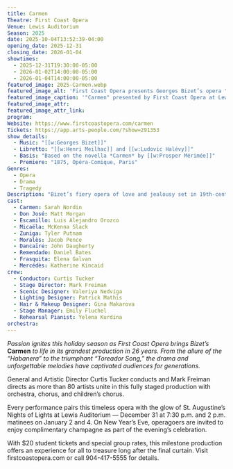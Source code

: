 ```yaml
---
title: Carmen
Theatre: First Coast Opera
Venue: Lewis Auditorium
Season: 2025
date: 2025-10-04T13:52:39-04:00
opening_date: 2025-12-31
closing_date: 2026-01-04
showtimes:
  - 2025-12-31T19:30:00-05:00
  - 2026-01-02T14:00:00-05:00
  - 2026-01-04T14:00:00-05:00
featured_image: 2025-Carmen.webp
featured_image_alt: 'First Coast Opera presents Georges Bizet’s opera "Carmen" at Lewis Auditorium in St. Augustine'
featured_image_caption: '"Carmen" presented by First Coast Opera at Lewis Auditorium in St. Augustine'
featured_image_attr: 
featured_image_attr_link: 
program:
Website: https://www.firstcoastopera.com/carmen
Tickets: https://app.arts-people.com/?show=291353
show_details: 
  - Music: "[[w:Georges Bizet]]"
  - Libretto: "[[w:Henri Meilhac]] and [[w:Ludovic Halévy]]"
  - Basis: "Based on the novella *Carmen* by [[w:Prosper Mérimée]]"
  - Premiere: "1875, Opéra-Comique, Paris"
Genres:
  - Opera
  - Drama
  - Tragedy
Description: "Bizet’s fiery opera of love and jealousy set in 19th-century Seville, where the free-spirited Carmen leads Don José down a path of passion and destruction."
cast:
  - Carmen: Sarah Nordin
  - Don José: Matt Morgan
  - Escamillo: Luis Alejandro Orozco
  - Micaëla: McKenna Slack
  - Zuniga: Tyler Putnam
  - Moralès: Jacob Pence
  - Dancaïre: John Daugherty
  - Remendado: Daniel Bates
  - Frasquita: Elena Galvan
  - Mercédès: Katherine Kincaid
crew:
  - Conductor: Curtis Tucker
  - Stage Director: Mark Freiman
  - Scenic Designer: Valeriya Nedviga
  - Lighting Designer: Patrick Mathis
  - Hair & Makeup Designer: Gina Makarova
  - Stage Manager: Emily Fluchel
  - Rehearsal Pianist: Yelena Kurdina
orchestra:
---
```

*Passion ignites this holiday season as First Coast Opera brings Bizet’s* **Carmen** *to life in its grandest production in 26 years. From the allure of the “Habanera” to the triumphant “Toreador Song,” the drama and unforgettable melodies have captivated audiences for generations.*

General and Artistic Director Curtis Tucker conducts and Mark Freiman directs as more than 80 artists unite in this fully staged production with orchestra, chorus, and children’s chorus.

Every performance pairs this timeless opera with the glow of St. Augustine’s Nights of Lights at Lewis Auditorium — December 31 at 7:30 p.m. and 2 p.m. matinees on January 2 and 4. On New Year’s Eve, operagoers are invited to enjoy complimentary champagne as part of the evening’s celebration.

With $20 student tickets and special group rates, this milestone production offers an experience for all to treasure long after the final curtain. Visit firstcoastopera.com or call 904-417-5555 for details.
